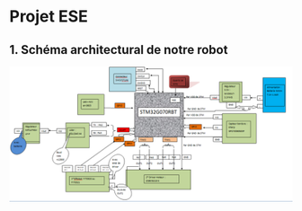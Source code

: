 # Projet ESE

## 1. Schéma architectural de notre robot
![alt text](https://github.com/ferdaoues5/chat_project/blob/main/architectural.PNG?raw=true)
